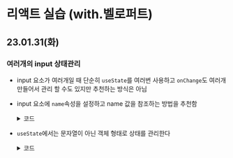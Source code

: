 # 리액트 실습 (with.벨로퍼트)


## 23.01.31(화)
### 여러개의 input 상태관리
- input 요소가 여러개일 때 단순히 `useState`를 여러번 사용하고 `onChange`도 여러개 만들어서 관리 할 수도 있지만 추천하는 방식은 아님

- input 요소에 `name`속성을 설정하고 name 값을 참조하는 방법을 추천함
  <details>
  <summary>코드</summary>
  
  ```javascript
  return (
    <>
     <input
       type="text"
       placeholder="이름"
       onChange={onChange}
       value={name}
       name="name" // name 속성을 부여해 키값을 참조할 수 있도록 한다
     />
     <input
       type="text"
       placeholder="닉네임"
       onChange={onChange}
       value={nickname}
       name="nickname"
     />
    </>
  );
  ```
  </details>
- `useState`에서는 문자열이 아닌 객체 형태로 상태를 관리한다
  <details>
  <summary>코드</summary>

  ```javascript
  const [inputs, setInputs] = useState({
   name: "이름",
   nickname: "닉네임",
  });
  const { name, nickname } = inputs; // 비구조화 할당을 통해 값 추출(input.name 을 name으로 불러올 수 있다)
  
  const onChange = (e) => {
    const { value, name } = e.target; // e.target 에서 name 과 value 를 추출
    // 여기서 name은 input요소의 name속성 을 의미한다. 변수 name과 혼동하지 말것
    
    // useState()로 inputs 변수값 변경하기
    setInputs({
      ...inputs, // 기존의 input 객체를 복사한 뒤
      [name]: value, // name 키를 가진 값을 value로 설정
    });
  };
  ```
  </details>

